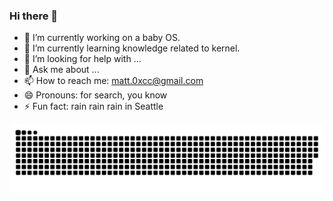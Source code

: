 ### Hi there 👋

- 🔭 I’m currently working on a baby OS.
- 🌱 I’m currently learning knowledge related to kernel.
- 🤔 I’m looking for help with ...
- 💬 Ask me about ...
- 📫 How to reach me: matt.0xcc@gmail.com
- 😄 Pronouns: for search, you know
- ⚡ Fun fact: rain rain rain in Seattle
<picture>
  <source media="(prefers-color-scheme: light)" srcset="[github-snake.svg](https://github.com/matt0xcc/matt0xcc/blob/output/github-contribution-grid-snake.svg)">
  <img alt="github-snake" src="https://github.com/matt0xcc/matt0xcc/blob/output/github-contribution-grid-snake.svg">
</picture>
